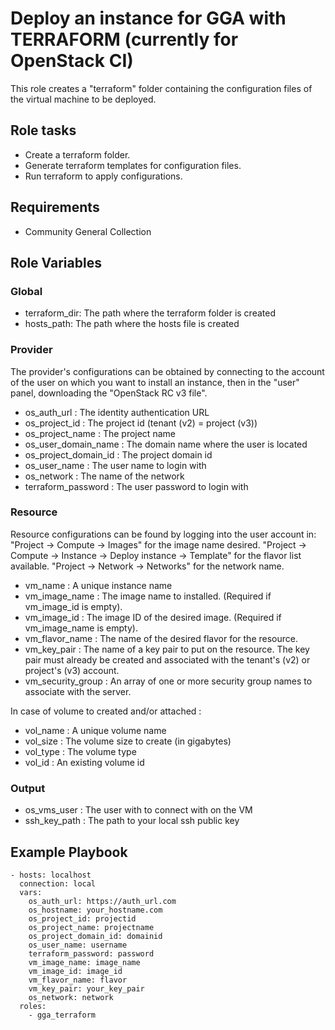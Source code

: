 # Deploy an instance for GGA with TERRAFORM (currently for OpenStack CI)

This role creates a "terraform" folder containing the configuration files of the virtual machine to be deployed.

## Role tasks

- Create a terraform folder.
- Generate terraform templates for configuration files.
- Run terraform to apply configurations.

## Requirements

- Community General Collection

## Role Variables

### Global

- terraform_dir: The path where the terraform folder is created
- hosts_path: The path where the hosts file is created

### Provider

The provider's configurations can be obtained by connecting to the account of the user on which you want to install an instance, then in the "user" panel, downloading the "OpenStack RC v3 file".

- os_auth_url : The identity authentication URL
- os_project_id : The project id (tenant (v2) = project (v3))
- os_project_name : The project name
- os_user_domain_name : The domain name where the user is located
- os_project_domain_id : The project domain id
- os_user_name : The user name to login with
- os_network : The name of the network
- terraform_password : The user password to login with

### Resource

Resource configurations can be found by logging into the user account in:
"Project -> Compute -> Images" for the image name desired.
"Project -> Compute -> Instance -> Deploy instance -> Template" for the flavor list available.
"Project -> Network -> Networks" for the network name.

- vm_name : A unique instance name
- vm_image_name : The image name to installed. (Required if vm_image_id is empty).
- vm_image_id : The image ID of the desired image. (Required if vm_image_name is empty).
- vm_flavor_name : The name of the desired flavor for the resource.
- vm_key_pair : The name of a key pair to put on the resource. The key pair must already be created and associated with the tenant's (v2) or project's (v3) account.
- vm_security_group : An array of one or more security group names to associate with the server.

In case of volume to created and/or attached :
- vol_name : A unique volume name
- vol_size : The volume size to create (in gigabytes)
- vol_type : The volume type
- vol_id : An existing volume id

### Output

- os_vms_user : The user with to connect with on the VM
- ssh_key_path : The path to your local ssh public key

## Example Playbook

```
- hosts: localhost
  connection: local
  vars:
    os_auth_url: https://auth_url.com
    os_hostname: your_hostname.com
    os_project_id: projectid
    os_project_name: projectname
    os_project_domain_id: domainid
    os_user_name: username
    terraform_password: password
    vm_image_name: image_name
    vm_image_id: image_id
    vm_flavor_name: flavor
    vm_key_pair: your_key_pair
    os_network: network
  roles:
    - gga_terraform
```